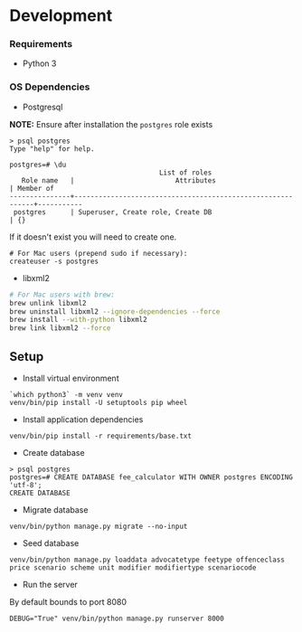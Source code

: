 # Development

### Requirements

* Python 3

### OS Dependencies

* Postgresql

**NOTE:** Ensure after installation the `postgres` role exists

```
> psql postgres
Type "help" for help.

postgres=# \du
                                     List of roles
   Role name   |                         Attributes                         | Member of
---------------+------------------------------------------------------------+-----------
 postgres      | Superuser, Create role, Create DB                          | {}
```

If it doesn't exist you will need to create one.
```
# For Mac users (prepend sudo if necessary):
createuser -s postgres
```

* libxml2

```bash
# For Mac users with brew:
brew unlink libxml2
brew uninstall libxml2 --ignore-dependencies --force
brew install --with-python libxml2
brew link libxml2 --force
```

## Setup

* Install virtual environment

```
`which python3` -m venv venv
venv/bin/pip install -U setuptools pip wheel
```

* Install application dependencies

```
venv/bin/pip install -r requirements/base.txt
```

* Create database

```
> psql postgres
postgres=# CREATE DATABASE fee_calculator WITH OWNER postgres ENCODING 'utf-8';
CREATE DATABASE
```

* Migrate database

```
venv/bin/python manage.py migrate --no-input
```

* Seed database

```
venv/bin/python manage.py loaddata advocatetype feetype offenceclass price scenario scheme unit modifier modifiertype scenariocode
```

* Run the server

By default bounds to port 8080

```
DEBUG="True" venv/bin/python manage.py runserver 8000
```
